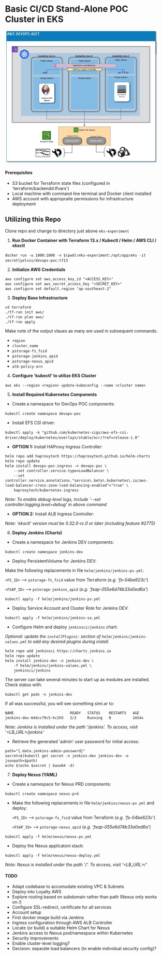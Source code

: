 # **Basic CI/CD Stand-Alone POC Cluster in EKS**

![Overview diagram](./images/Overview.jpg)

#### Prerequisites
- S3 bucket for Terraform state files (configured in 'terraform/backendd.tfvars')
- Local machine with command line terminal and Docker client installed
- AWS account with appropraite permissions for infrastructure deployment
## **Utilizing this Repo**
Clone repo and change to directory just above `eks-experiment`
1. **Run Docker Container with Terraform 13.x / Kubectl / Helm / AWS CLI / eksctl**

`docker run -u 1000:1000 -v $(pwd)/eks-experiment:/opt/app/eks -it secretlyelvis/devops-poc:tf13`

2. **Initialize AWS Credentials**
```
aws configure set aws_access_key_id "<ACCESS_KEY>"
aws configure set aws_secret_access_key "<SECRET_KEY>"
aws configure set default.region "ap-southeast-2"
```
3. **Deploy Base Infrastructure**
```
cd terraform
./tf-run init aws/
./tf-run plan aws/
./tf-run apply
```
Make note of the output vlaues as many are used in subsequent commands:
- `region`
- `cluster_name`
- `pstorage-fs_fsid`
- `pstorage-jenkins_apid`
- `pstorage-nexus_apid`
- `alb-policy-arn`

4. **Configure 'kubectl' to utilize EKS Cluster**

`aws eks --region <region> update-kubeconfig --name <cluster name>`

5. **Install Required Kubernetes Components**

- Create a namespace for DevOps POC components:

`kubectl create namespace devops-poc`

- Install EFS CSI driver:

`kubectl apply -k "github.com/kubernetes-sigs/aws-efs-csi-driver/deploy/kubernetes/overlays/stable/ecr/?ref=release-1.0"`

- **OPTION 1:** Install HAProxy Ingress Controller:

```
helm repo add haproxytech https://haproxytech.github.io/helm-charts
helm repo update
helm install devops-poc-ingress -n devops-poc \
    --set controller.service.type=LoadBalancer \
    --set controller.service.annotations."service\.beta\.kubernetes\.io/aws-load-balancer-cross-zone-load-balancing-enabled"="true" \
    haproxytech/kubernetes-ingress
```

_Note: To enable debug-level logs, include '--set controller.logging.level=debug' in above command_

- **OPTION 2:** Install ALB Ingress Controller:

_Note: 'eksctl' version must be 0.32.0-rc.0 or later (including feature #2775)_

6. **Deploy Jenkins (Charts)**

- Create a namespace for Jenkins DEV components:

`kubectl create namespace jenkins-dev`

- Deploy PersistentVolume for Jenkins DEV:

Make the following replacements in file `helm/jenkins/jenkins-pv.yml`:

  `<FS_ID>` --> `pstorage-fs_fsid` value from Terraform (*e.g. 'fs-04be623c'*)

  `<FSAP_ID>` --> `pstorage-jenkins_apid` (*e.g. 'fsap-055e6d74b33a0ed6a'*)

`kubectl apply -f helm/jenkins/jenkins-pv.yml`

- Deploy Service Account and Cluster Role for Jenkins DEV:

`kubectl apply -f helm/jenkins/jenkins-sa.yml`

- Configure Helm and deploy `jenkinsci/jenkins` chart:

_Optional: update the `installPlugins:` section of `helm/jenkins/jenkins-values.yml` to add any desired plugins during install._
```
helm repo add jenkinsci https://charts.jenkins.io
helm repo update
helm install jenkins-dev -n jenkins-dev \
    -f helm/jenkins/jenkins-values.yml \
    jenkinsci/jenkins
```
The server can take several minutes to start up as modules are installed.  Check status with:

`kubectl get pods -n jenkins-dev`

If all was successful, you will see something simi.ar to:

```
NAME                          READY   STATUS    RESTARTS   AGE
jenkins-dev-64dcc79c5-hc2h5   2/2     Running   0          2m54s
```

_Note: Jenkins is installed under the path '/jenkins'.  To access, visit '<LB_URL>/jenkins'_

- Retrieve the generated 'admin' user password for initial access:
```
path="{.data.jenkins-admin-password}"
secret=$(kubectl get secret -n jenkins-dev jenkins-dev -o jsonpath=$path)
echo $(echo $secret | base64 -d)
```

7. **Deploy Nexus (YAML)**

- Create a namespace for Nexus PRD components:

`kubectl create namespace nexus-prd`

- Make the following replacements in file `helm/jenkins/nexus-pv.yml` and deploy:

  `<FS_ID>` --> `pstorage-fs_fsid` value from Terraform (*e.g. 'fs-04be623c'*)

  `<FSAP_ID>` --> `pstorage-nexus_apid` (*e.g. 'fsap-055e6d74b33a0ed6a'*)

`kubectl apply -f helm/nexus/nexus-pv.yml`

- Deploy the Nexus applicatoni stack:

`kubectl apply -f helm/nexus/nexus-deploy.yml`

_Note: Nexus is installed under the path '/'.  To access, visit '<LB_URL>/'_

#### TODO

- Adapt codebase to accomodate existing VPC & Subnets
- Deploy into Loyalty AWS
- Explore routing based on subdomain rather than path (Nexus only works on /)
- Configure SSL-redirect, certificate for all services
- Account setup
- First docker image build via Jenkins
- Ingress configuration through AWS ALB Controller
- Locate (or build) a suitable Helm Chart for Nexus
- Jenkins access to Nexus pod/namespace within Kubernetes
- Security improvements
- Enable cluster-level logging?
- Decision: separate load balancers (to enable individual security config)?